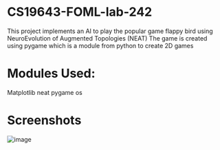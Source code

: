 # CS19643-FOML-lab-242

This project implements an AI to play the popular game flappy bird using NeuroEvolution of Augmented Topologies (NEAT) 
The game is created using pygame which is a module from python to create 2D games

# Modules Used:
Matplotlib
neat
pygame
os

# Screenshots
![image](https://github.com/msharanram/CS19643-FOML-lab-242/assets/143394769/067d8181-aee3-4e35-a2d4-4e2767905742)





